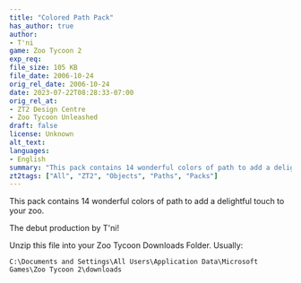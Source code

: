 ```yaml
---
title: "Colored Path Pack"
has_author: true
author: 
- T'ni
game: Zoo Tycoon 2
exp_req: 
file_size: 105 KB
file_date: 2006-10-24
orig_rel_date: 2006-10-24
date: 2023-07-22T08:28:33-07:00
orig_rel_at: 
- ZT2 Design Centre
- Zoo Tycoon Unleashed
draft: false
license: Unknown
alt_text: 
languages:
- English
summary: "This pack contains 14 wonderful colors of path to add a delightful touch to your zoo."
zt2tags: ["All", "ZT2", "Objects", "Paths", "Packs"]
---
```


This pack contains 14 wonderful colors of path to add a delightful touch to your zoo.

The debut production by T'ni!

Unzip this file into your Zoo Tycoon Downloads Folder. Usually:

`C:\Documents and Settings\All Users\Application Data\Microsoft Games\Zoo Tycoon 2\downloads`